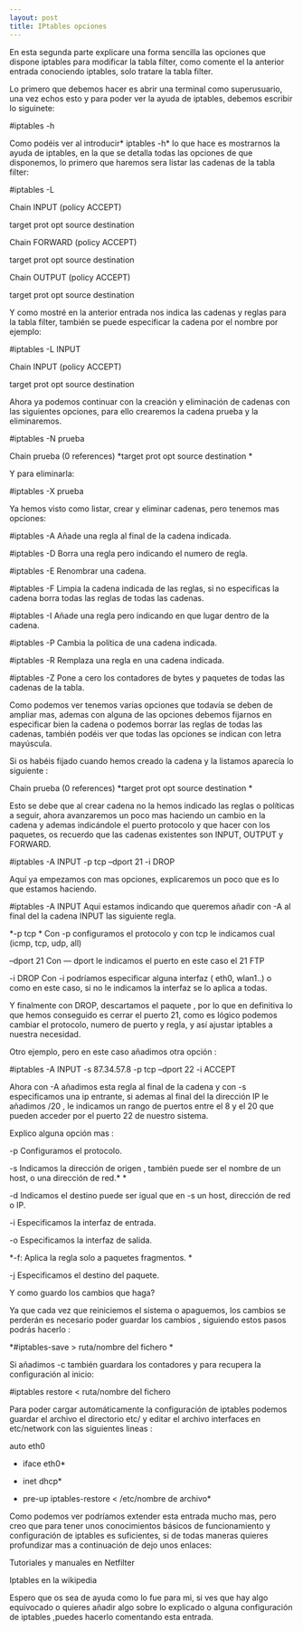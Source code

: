 ```yaml
---
layout: post
title: IPtables opciones
---
```


En esta segunda parte explicare una forma sencilla las opciones que dispone iptables para modificar la tabla filter, como comente el la anterior entrada conociendo iptables, solo tratare la tabla filter.

Lo primero que debemos hacer es abrir una terminal como superusuario, una vez echos esto y para poder ver la ayuda de iptables, debemos escribir lo siguinete:

#iptables -h

Como podéis ver al introducir* iptables -h* lo que hace es mostrarnos la ayuda de iptables, en la que se detalla todas las opciones de que disponemos, lo primero que haremos sera listar las cadenas de la tabla filter:

#iptables -L

Chain INPUT (policy ACCEPT)

target prot opt source destination

Chain FORWARD (policy ACCEPT)

target prot opt source destination

Chain OUTPUT (policy ACCEPT)

target prot opt source destination

Y como mostré en la anterior entrada nos indica las cadenas y reglas para la tabla filter, también se puede especificar la cadena por el nombre por ejemplo:

#iptables -L INPUT

Chain INPUT (policy ACCEPT)

target prot opt source       destination

Ahora ya podemos continuar con la creación y eliminación de cadenas con las siguientes opciones, para ello crearemos la cadena prueba y la eliminaremos.

#iptables -N prueba

Chain prueba (0 references)
*target     prot opt source       destination *

Y para eliminarla:

#iptables -X prueba

Ya hemos visto como listar, crear y eliminar cadenas, pero tenemos mas opciones:

#iptables -A  Añade una regla al final de la cadena indicada.

#iptables -D Borra una regla pero indicando el numero de regla.

#iptables -E  Renombrar una cadena.

#iptables -F  Limpia la cadena indicada de las reglas, si no especificas la cadena borra todas las reglas de todas las cadenas.

#iptables -I  Añade una regla pero indicando en que lugar dentro de la cadena.

#iptables -P  Cambia la política de una cadena indicada.

#iptables -R  Remplaza una regla en una cadena indicada.

#iptables -Z  Pone a cero los contadores de bytes y paquetes de todas las cadenas de la tabla.

Como podemos ver tenemos varias opciones que todavía se deben de ampliar mas, ademas con alguna de las opciones debemos fijarnos en especificar bien la cadena o podemos borrar las reglas de todas las cadenas, también podéis ver que todas las opciones se indican con letra mayúscula.

Si os habéis fijado cuando hemos creado la cadena y la listamos aparecía lo siguiente :

Chain prueba (0 references)
*target     prot opt source       destination *

Esto se debe que al crear cadena no la hemos indicado las reglas o políticas a seguir, ahora avanzaremos un poco mas haciendo un cambio en la cadena y ademas indicándole el puerto protocolo y que hacer con los paquetes, os recuerdo que las cadenas existentes son INPUT, OUTPUT y FORWARD.

#iptables -A INPUT  -p tcp –dport 21 -i DROP

Aquí ya empezamos con mas opciones, explicaremos un poco que es lo que estamos haciendo.

#iptables -A INPUT  Aqui estamos indicando que queremos añadir con -A al final del la cadena INPUT las siguiente regla.

*-p tcp * Con -p configuramos el protocolo y con tcp le indicamos cual (icmp, tcp, udp, all)

–dport 21  Con — dport le indicamos el puerto en este caso el 21 FTP

-i DROP  Con -i  podríamos especificar alguna interfaz ( eth0, wlan1..) o como en este caso, si no le indicamos la interfaz se lo aplica a todas.

Y finalmente con DROP, descartamos el paquete , por lo que en definitiva lo que hemos conseguido es cerrar el puerto 21, como es lógico podemos cambiar el protocolo, numero de puerto y regla, y así ajustar iptables a nuestra necesidad.

Otro ejemplo, pero en este caso añadimos otra opción :

#iptables -A INPUT -s 87.34.57.8 -p tcp –dport 22 -i ACCEPT

Ahora con -A añadimos esta regla al final de la cadena y con -s  especificamos una ip entrante, si ademas al final del la dirección IP le añadimos /20 , le indicamos un rango de puertos entre el 8 y el 20 que pueden acceder por el puerto 22 de nuestro sistema.

Explico alguna opción mas :

-p Configuramos el protocolo.

-s Indicamos la dirección de origen , también puede ser el nombre de un host, o una dirección de red.* *

-d Indicamos el destino puede ser igual que en -s un host, dirección de red o IP.

-i  Especificamos la interfaz de entrada.

-o Especificamos la interfaz de salida.

*-f: Aplica la regla solo a paquetes fragmentos. *

-j Especificamos el destino del paquete.

Y como guardo los cambios que haga?

Ya que cada vez que reiniciemos el sistema o apaguemos, los cambios se perderán es necesario poder guardar los cambios , siguiendo estos pasos podrás hacerlo :

*#iptables-save >  ruta/nombre del fichero
*

Si añadimos -c  también guardara los contadores y para recupera la configuración al inicio:

#iptables restore < ruta/nombre del fichero

Para poder cargar automáticamente la configuración de iptables podemos guardar el archivo el directorio etc/ y editar el archivo interfaces en etc/network con las siguientes lineas :

auto eth0

* iface eth0*

* inet dhcp*

* pre-up iptables-restore < /etc/nombre de archivo*

Como podemos ver podríamos extender esta entrada mucho mas, pero creo que para tener unos conocimientos básicos de funcionamiento y configuración de iptables es suficientes, si de todas maneras quieres profundizar mas a continuación de dejo unos enlaces:

Tutoriales y manuales en Netfilter

Iptables en la wikipedia

Espero que os sea de ayuda como lo fue para mi,  si ves que hay algo equivocado o quieres añadir algo sobre lo explicado o alguna configuración de iptables ,puedes hacerlo comentando esta entrada.
